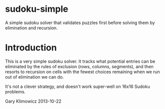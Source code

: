 sudoku-simple
=============

A simple sudoku solver that validates puzzles first before solving them by elimination and recursion.

# Introduction
This is a very simple sudoku solver. It tracks what potential entries can be eliminated by the rules of exclusion (rows, columns, segments), and then resorts to recursion on cells with the fewest choices remaining when we run out of elimination we can do.

It's not a clever strategy, and doesn't work super-well on 16x16 Sudoku problems.

Gary Klimowicz
2013-10-22